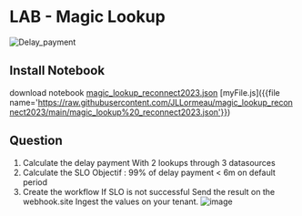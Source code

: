# LAB - Magic Lookup
![Delay_payment](https://github.com/JLLormeau/reconnect2023/blob/main/delay_payment.png?raw=true)

## Install Notebook

download notebook [magic_lookup_reconnect2023.json](https://raw.githubusercontent.com/JLLormeau/magic_lookup_reconnect2023/main/magic_lookup%20_reconnect2023.json)
[myFile.js]({{file name='https://raw.githubusercontent.com/JLLormeau/magic_lookup_reconnect2023/main/magic_lookup%20_reconnect2023.json'}})


## Question
1) Calculate the delay payment
With 2 lookups through 3 datasources 
2) Calculate the SLO 
Objectif : 99% of delay payment < 6m on default period
3) Create the workflow
If SLO is not successful
Send the result on the webhook.site
Ingest the values on your tenant.
![image](https://github.com/JLLormeau/magic_lookup_reconnect2023/assets/40337213/97715d42-c287-4cf5-9360-b20a9a14cdd9)
